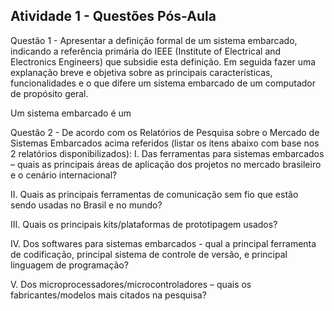 ## Atividade 1 - Questões Pós-Aula

Questão 1 - Apresentar a definição formal de um sistema embarcado, indicando a referência primária do IEEE (Institute of Electrical and Electronics Engineers) que subsidie esta definição. Em seguida fazer uma explanação breve e objetiva sobre as principais características, funcionalidades e o que difere um sistema embarcado de um computador de propósito geral.

Um sistema embarcado é um 


Questão 2 - De acordo com os Relatórios de Pesquisa sobre o Mercado de Sistemas Embarcados acima referidos (listar os itens abaixo com base nos 2 relatórios disponibilizados):
I. Das ferramentas para sistemas embarcados – quais as principais áreas de aplicação dos projetos no mercado brasileiro e o cenário internacional?


II. Quais as principais ferramentas de comunicação sem fio que estão sendo usadas no Brasil e no mundo?


III. Quais os principais kits/plataformas de prototipagem usados?


IV. Dos softwares para sistemas embarcados - qual a principal ferramenta de codificação, principal sistema de controle de versão, e principal linguagem de programação?


V. Dos microprocessadores/microcontroladores – quais os fabricantes/modelos mais citados na pesquisa?

